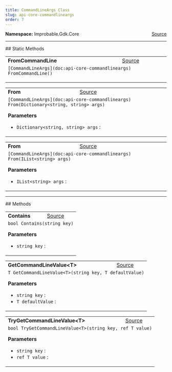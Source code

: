 ```yaml
---
title: CommandLineArgs Class
slug: api-core-commandlineargs
order: 7
---
```


<p><b>Namespace:</b> Improbable.Gdk.Core<span style="float: right"><a href="https://www.github.com/spatialos/gdk-for-unity/blob/0.3.3/workers/unity/Packages/io.improbable.gdk.core/Utility/CommandLineUtility.cs/#L6">Source</a></span></p>











</p>
<hr style="width:100%; border-top-color:#d8d8d8" />
## Static Methods


</p>


<table class="io-api-doc">    <tr>        <td class="io-api-doc-name"><a id="fromcommandline"></a><b>FromCommandLine</b></td>        <td class="io-api-doc-source"><a href="https://www.github.com/spatialos/gdk-for-unity/blob/0.3.3/workers/unity/Packages/io.improbable.gdk.core/Utility/CommandLineUtility.cs/#L15">Source</a></td>    </tr>    <tr>        <td class="io-api-doc-content" colspan="2"><code>[CommandLineArgs](doc:api-core-commandlineargs) FromCommandLine()</code></p></td>    </tr></table>
<table class="io-api-doc">    <tr>        <td class="io-api-doc-name"><a id="from-dictionary-string-string"></a><b>From</b></td>        <td class="io-api-doc-source"><a href="https://www.github.com/spatialos/gdk-for-unity/blob/0.3.3/workers/unity/Packages/io.improbable.gdk.core/Utility/CommandLineUtility.cs/#L20">Source</a></td>    </tr>    <tr>        <td class="io-api-doc-content" colspan="2"><code>[CommandLineArgs](doc:api-core-commandlineargs) From(Dictionary&lt;string, string&gt; args)</code></p></p><b>Parameters</b><ul><li><code>Dictionary&lt;string, string&gt; args</code> : </li></ul></td>    </tr></table>
<table class="io-api-doc">    <tr>        <td class="io-api-doc-name"><a id="from-ilist-string"></a><b>From</b></td>        <td class="io-api-doc-source"><a href="https://www.github.com/spatialos/gdk-for-unity/blob/0.3.3/workers/unity/Packages/io.improbable.gdk.core/Utility/CommandLineUtility.cs/#L28">Source</a></td>    </tr>    <tr>        <td class="io-api-doc-content" colspan="2"><code>[CommandLineArgs](doc:api-core-commandlineargs) From(IList&lt;string&gt; args)</code></p></p><b>Parameters</b><ul><li><code>IList&lt;string&gt; args</code> : </li></ul></td>    </tr></table>




</p>
<hr style="width:100%; border-top-color:#d8d8d8" />
## Methods


</p>


<table class="io-api-doc">    <tr>        <td class="io-api-doc-name"><a id="contains-string"></a><b>Contains</b></td>        <td class="io-api-doc-source"><a href="https://www.github.com/spatialos/gdk-for-unity/blob/0.3.3/workers/unity/Packages/io.improbable.gdk.core/Utility/CommandLineUtility.cs/#L36">Source</a></td>    </tr>    <tr>        <td class="io-api-doc-content" colspan="2"><code>bool Contains(string key)</code></p></p><b>Parameters</b><ul><li><code>string key</code> : </li></ul></td>    </tr></table>
<table class="io-api-doc">    <tr>        <td class="io-api-doc-name"><a id="getcommandlinevalue-t-string-t"></a><b>GetCommandLineValue&lt;T&gt;</b></td>        <td class="io-api-doc-source"><a href="https://www.github.com/spatialos/gdk-for-unity/blob/0.3.3/workers/unity/Packages/io.improbable.gdk.core/Utility/CommandLineUtility.cs/#L41">Source</a></td>    </tr>    <tr>        <td class="io-api-doc-content" colspan="2"><code>T GetCommandLineValue&lt;T&gt;(string key, T defaultValue)</code></p></p><b>Parameters</b><ul><li><code>string key</code> : </li><li><code>T defaultValue</code> : </li></ul></td>    </tr></table>
<table class="io-api-doc">    <tr>        <td class="io-api-doc-name"><a id="trygetcommandlinevalue-t-string-ref-t"></a><b>TryGetCommandLineValue&lt;T&gt;</b></td>        <td class="io-api-doc-source"><a href="https://www.github.com/spatialos/gdk-for-unity/blob/0.3.3/workers/unity/Packages/io.improbable.gdk.core/Utility/CommandLineUtility.cs/#L48">Source</a></td>    </tr>    <tr>        <td class="io-api-doc-content" colspan="2"><code>bool TryGetCommandLineValue&lt;T&gt;(string key, ref T value)</code></p></p><b>Parameters</b><ul><li><code>string key</code> : </li><li><code>ref T value</code> : </li></ul></td>    </tr></table>



